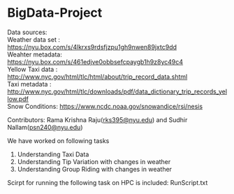 # BigData-Project

Data sources:  
Weather data set : https://nyu.box.com/s/4lkrxs9rdsfjzpu1gh9nwen89jxtc9dd  
Weahter metadata: https://nyu.box.com/s/461edjve0obbsefcpaygb1h9z8yc49c4  
Yellow Taxi data : http://www.nyc.gov/html/tlc/html/about/trip_record_data.shtml  
Taxi metadata : http://www.nyc.gov/html/tlc/downloads/pdf/data_dictionary_trip_records_yellow.pdf  
Snow Conditions: https://www.ncdc.noaa.gov/snowandice/rsi/nesis  

Contributors: Rama Krishna Raju(rks395@nyu.edu) and Sudhir Nallam(psn240@nyu.edu)

We have worked on following tasks

1. Understanding Taxi Data
2. Understanding Tip Variation with changes in weather
3. Understanding Group Riding with changes in weather
 
Scirpt for running the following task on HPC is included: RunScript.txt
